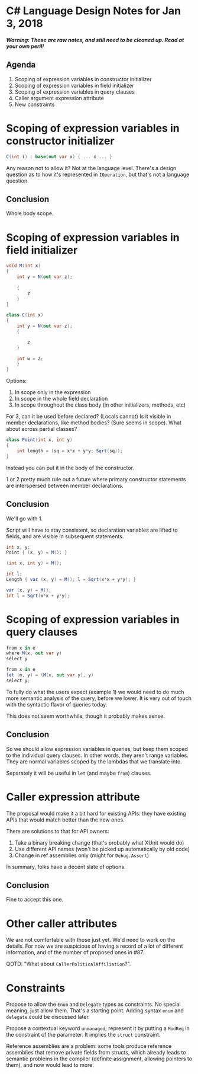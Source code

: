 ﻿# C# Language Design Notes for Jan 3, 2018

***Warning: These are raw notes, and still need to be cleaned up. Read at your own peril!***

## Agenda

1. Scoping of expression variables in constructor initializer
2. Scoping of expression variables in field initializer
3. Scoping of expression variables in query clauses
4. Caller argument expression attribute
5. New constraints


# Scoping of expression variables in constructor initializer

``` c#
C(int i) : base(out var x) { ... x ... }
```

Any reason not to allow it? Not at the language level. There's a design question as to how it's represented in `IOperation`, but that's not a language question.

## Conclusion

Whole body scope.


# Scoping of expression variables in field initializer

``` c#
void M(int x)
{
    int y = N(out var z);
    
    {
        z
    }
}

class C(int x)
{
    int y = N(out var z);
    {

        z
    }

    int w = z;
    }
}
```

Options:

1. In scope only in the expression
2. In scope in the whole field declaration
3. In scope throughout the class body (in other initializers, methods, etc)
 
For 3, can it be used before declared? (Locals cannot) Is it visible in member declarations, like method bodies? (Sure seems in scope). What about across partial classes?

``` c#
class Point(int x, int y)
{
    int length = (sq = x*x + y*y; Sqrt(sq));
}
```

Instead you can put it in the body of the constructor. 

1 or 2 pretty much rule out a future where primary constructor statements are interspersed between member declarations.

## Conclusion

We'll go with 1. 

Script will have to stay consistent, so declaration variables are lifted to fields, and are visible in subsequent statements.


``` c#
int x, y;
Point { (x, y) = M(); }

(int x, int y) = M();
```

``` c#
int l;
Length { var (x, y) = M(); l = Sqrt(x*x + y*y); }

var (x, y) = M();
int l = Sqrt(x*x + y*y);
```

# Scoping of expression variables in query clauses

``` c#
from x in e
where M(x, out var y)
select y

from x in e
let (m, y) = (M(x, out var y), y)
select y;
```

To fully do what the users expect (example 1) we would need to do much more semantic analysis of the query, before we lower. It is very out of touch with the syntactic flavor of queries today.

This does not seem worthwhile, though it probably makes sense.

## Conclusion

So we should allow expression variables in queries, but keep them scoped to the individual query clauses. In other words, they aren't range variables. They are normal variables scoped by the lambdas that we translate into.

Separately it will be useful in `let` (and maybe `from`) clauses.



# Caller expression attribute

The proposal would make it a bit hard for existing APIs: they have existing APIs that would match better than the new ones.

There are solutions to that for API owners:

1. Take a binary breaking change (that's probably what XUnit would do)
2. Use different API names (won't be picked up automatically by old code)
3. Change in ref assemblies only (might for `Debug.Assert`)

In summary, folks have a decent slate of options.

## Conclusion

Fine to accept this one.

# Other caller attributes

We are not comfortable with those just yet. We'd need to work on the details. For now we are suspicious of having a record of a lot of different information, and of the number of proposed ones in #87.

QOTD: "What about `CallerPoliticalAffiliation`?".


# Constraints

Propose to allow the `Enum` and `Delegate` types as constraints. No special meaning, just allow them. That's a starting point. Adding syntax `enum` and `delegate` could be discussed later.

Propose a contextual keyword `unmanaged`; represent it by putting a `ModReq` in the constraint of the parameter. It implies the `struct` constraint.

Reference assemblies are a problem: some tools produce reference assemblies that remove private fields from structs, which already leads to semantic problems in the compiler (definite assignment, allowing pointers to them), and now would lead to more.

